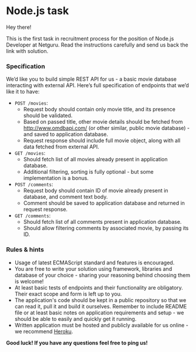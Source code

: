 # Node.js task

Hey there!

This is the first task in recruitment process for the position of Node.js Developer at Netguru. Read the instructions carefully and send us back the link with solution.

### Specification

We’d like you to build simple REST API for us - a basic movie database interacting with external API. Here’s full specification of endpoints that we’d like it to have:

* `POST /movies`:
  * Request body should contain only movie title, and its presence should be validated.
  * Based on passed title, other movie details should be fetched from http://www.omdbapi.com/ (or other similar, public movie database) - and saved to application database.
  * Request response should include full movie object, along with all data fetched from external API.
* `GET /movies`:
  * Should fetch list of all movies already present in application database.
  * Additional filtering, sorting is fully optional - but some implementation is a bonus.
* `POST /comments`:
  * Request body should contain ID of movie already present in database, and comment text body.
  * Comment should be saved to application database and returned in request response.
* `GET /comments`:
  * Should fetch list of all comments present in application database.
  * Should allow filtering comments by associated movie, by passing its ID.

### Rules & hints

* Usage of latest ECMAScript standard and features is encouraged.
* You are free to write your solution using framework, libraries and database of your choice - sharing your reasoning behind choosing them is welcome!
* At least basic tests of endpoints and their functionality are obligatory. Their exact scope and form is left up to you.
* The application's code should be kept in a public repository so that we can read it, pull it and build it ourselves. Remember to include README file or at least basic notes on application requirements and setup - we should be able to easily and quickly get it running.
* Written application must be hosted and publicly available for us online - we recommend [Heroku](https://heroku.com).

**Good luck! If you have any questions feel free to ping us!**
